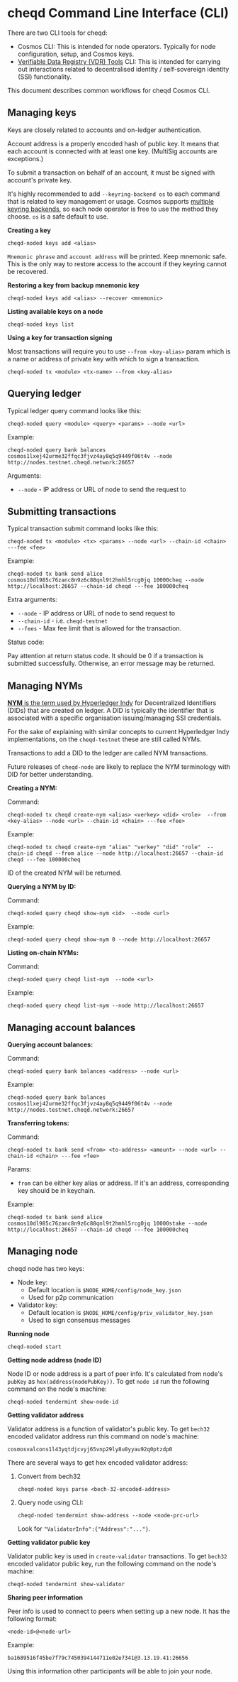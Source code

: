 # cheqd Command Line Interface (CLI)

There are two CLI tools for cheqd:

- Cosmos CLI: This is intended for node operators. Typically for node configuration, setup, and Cosmos keys.
- [Verifiable Data Registry (VDR) Tools](https://gitlab.com/evernym/verity/vdr-tools) CLI: This is intended for carrying out interactions related to decentralised identity / self-sovereign identity (SSI) functionality.

This document describes common workflows for cheqd Cosmos CLI.


## Managing keys

Keys are closely related to accounts and on-ledger authentication.

Account address is a properly encoded hash of public key. It means that each account is connected with at least one key. (MultiSig accounts are exceptions.)

To submit a transaction on behalf of an account, it must be signed with account's private key.

It's highly recommended to add `--keyring-backend os` to each command that is related to key management or usage. Cosmos supports [multiple keyring backends](https://docs.cosmos.network/v0.43/run-node/keyring.html), so each node operator is free to use the method they choose. `os` is a safe default to use.

__Creating a key__

```
cheqd-noded keys add <alias>
```

`Mnemonic phrase` and `account address` will be printed. Keep mnemonic safe. This is the only way to restore access to the account if they keyring cannot be recovered.

__Restoring a key from backup mnemonic key__

```
cheqd-noded keys add <alias> --recover <mnemonic>
```

__Listing available keys on a node__

```
cheqd-noded keys list
```

__Using a key for transaction signing__

Most transactions will require you to use `--from <key-alias>` param which is a name or address of private key with which to sign a transaction.

```
cheqd-noded tx <module> <tx-name> --from <key-alias>
```

## Querying ledger

Typical ledger query command looks like this:

```
cheqd-noded query <module> <query> <params> --node <url>
```

Example:

```
cheqd-noded query bank balances cosmos1lxej42urme32ffqc3fjvz4ay8q5q9449f06t4v --node http://nodes.testnet.cheqd.network:26657
```

Arguments:
- `--node` - IP address or URL of node to send the request to

## Submitting transactions

Typical transaction submit command looks like this:

```
cheqd-noded tx <module> <tx> <params> --node <url> --chain-id <chain> ---fee <fee>
```

Example:

```
cheqd-noded tx bank send alice cosmos10dl985c76zanc8n9z6c88qnl9t2hmhl5rcg0jq 10000cheq --node http://localhost:26657 --chain-id cheqd ---fee 100000cheq
```

Extra arguments:
- `--node` - IP address or URL of node to send request to
- `--chain-id` - i.e. `cheqd-testnet`
- `--fees` - Max fee limit that is allowed for the transaction. 

Status code:

Pay attention at return status code. It should be 0 if a transaction is submitted successfully. Otherwise, an error message may be returned.

## Managing NYMs

[**NYM** is the term used by Hyperledger Indy](https://hyperledger-indy.readthedocs.io/projects/node/en/latest/transactions.html#nym) for Decentralized Identifiers (DIDs) that are created on ledger. A DID is typically the identifier that is associated with a specific organisation issuing/managing SSI credentials.

For the sake of explaining with similar concepts to current Hyperledger Indy implementations, on the `cheqd-testnet` these are still called NYMs.

Transactions to add a DID to the ledger are called NYM transactions.

Future releases of `cheqd-node` are likely to replace the NYM terminology with DID for better understanding.

__Creating a NYM:__

Command:

```
cheqd-noded tx cheqd create-nym <alias> <verkey> <did> <role>  --from <key-alias> --node <url> --chain-id <chain> ---fee <fee>
```

Example:

```
cheqd-noded tx cheqd create-nym "alias" "verkey" "did" "role"  --chain-id cheqd --from alice --node http://localhost:26657 --chain-id cheqd ---fee 100000cheq
```

ID of the created NYM will be returned.

__Querying a NYM by ID:__

Command:

```
cheqd-noded query cheqd show-nym <id>  --node <url>
```

Example:

```
cheqd-noded query cheqd show-nym 0 --node http://localhost:26657
```

__Listing on-chain NYMs:__

Command:

```
cheqd-noded query cheqd list-nym  --node <url>
```

Example:

```
cheqd-noded query cheqd list-nym --node http://localhost:26657
```

## Managing account balances

__Querying account balances:__

Command:

```
cheqd-noded query bank balances <address> --node <url>
```

Example:

```
cheqd-noded query bank balances cosmos1lxej42urme32ffqc3fjvz4ay8q5q9449f06t4v --node http://nodes.testnet.cheqd.network:26657
```

__Transferring tokens:__

Command:

```
cheqd-noded tx bank send <from> <to-address> <amount> --node <url> --chain-id <chain> ---fee <fee>
```

Params:
- `from` can be either key alias or address. If it's an address, corresponding key should be in keychain.

Example:

```
cheqd-noded tx bank send alice cosmos10dl985c76zanc8n9z6c88qnl9t2hmhl5rcg0jq 10000stake --node http://localhost:26657 --chain-id cheqd ---fee 100000cheq
```

## Managing node

cheqd node has two keys:
- Node key:
  - Default location is `$NODE_HOME/config/node_key.json`
  - Used for p2p communication
- Validator key:
  - Default location is `$NODE_HOME/config/priv_validator_key.json`
  - Used to sign consensus messages

__Running node__


```
cheqd-noded start
```

__Getting node address (node ID)__

Node ID or node address is a part of peer info. It's calculated from node's `pubKey` as `hex(address(nodePubKey))`. To get `node id` run the following command on the node's machine:

```
cheqd-noded tendermint show-node-id
```

__Getting validator address__

Validator address is a function of validator's public key. To get `bech32` encoded validator address run this command on node's machine:

```
cosmosvalcons1l43yqtdjcvyj65vnp29ly8u8yyau92q0ptzdp0
```

There are several ways to get hex encoded validator address:

1. Convert from bech32

    ```
    cheqd-noded keys parse <bech-32-encoded-address>
    ```

2. Query node using CLI:

    ```
    cheqd-noded tendermint show-address --node <node-prc-url>
    ```

    Look for `"ValidatorInfo":{"Address":"..."}`.

__Getting validator public key__

Validator public key is used in `create-validator` transactions. To get `bech32` encoded validator public key, run the following command on the node's machine:

```
cheqd-noded tendermint show-validator
```

__Sharing peer information__

Peer info is used to connect to peers when setting up a new node. It has the following format:

```
<node-id>@<node-url>
```

Example:

```
ba1689516f45be7f79c7450394144711e02e7341@3.13.19.41:26656
```

Using this information other participants will be able to join your node.
